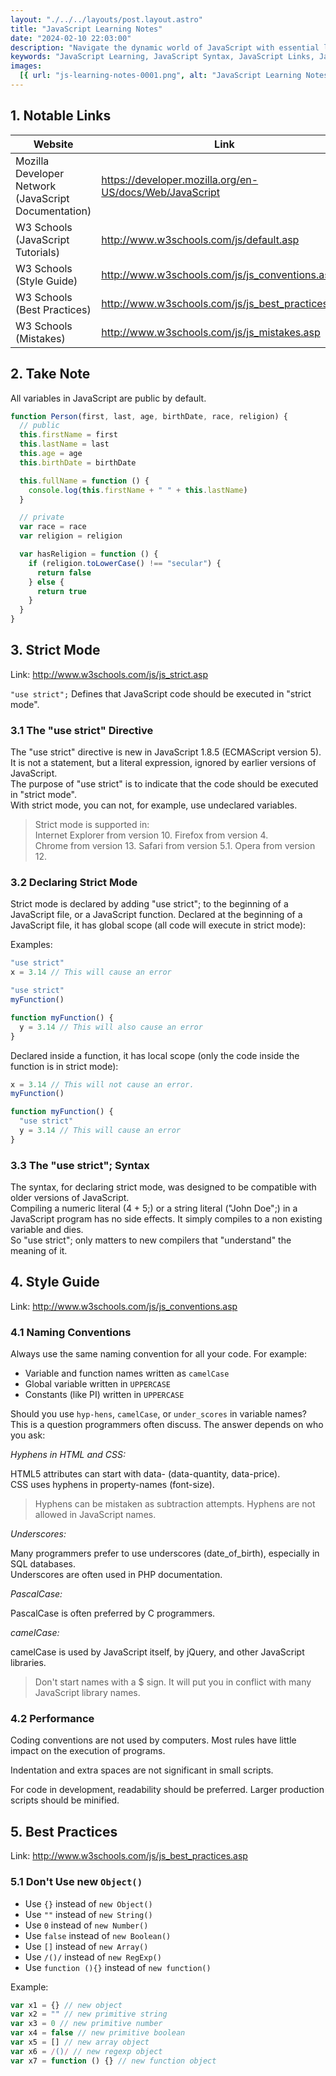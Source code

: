 ```yaml
---
layout: "./../../layouts/post.layout.astro"
title: "JavaScript Learning Notes"
date: "2024-02-10 22:03:00"
description: "Navigate the dynamic world of JavaScript with essential learning notes. Explore notable links for comprehensive documentation and tutorials from Mozilla Developer Network and W3 Schools. Dive into the intricacies of variable scopes and declarations, uncover the nuances of strict mode, and enhance your coding style with effective naming conventions. Elevate your JavaScript skills with best practices, performance tips, and avoidance of common mistakes. Master the language's intricacies and optimize your coding journey."
keywords: "JavaScript Learning, JavaScript Syntax, JavaScript Links, JavaScript Notable Links, JavaScript Scope, JavaScript Strict Mode, JavaScript Style Guide, JavaScript Naming Conventions, JavaScript Performance, JavaScript Best Practices, JavaScript Mistakes, JavaScript Tips, W3 Schools JavaScript, Mozilla Developer Network, Dav/Devs Tech Blog, Web Development, Frontend Development."
images:
  [{ url: "js-learning-notes-0001.png", alt: "JavaScript Learning Notes" }]
---
```


## 1. Notable Links

| Website                                              | Link                                                    |
| ---------------------------------------------------- | ------------------------------------------------------- |
| Mozilla Developer Network (JavaScript Documentation) | https://developer.mozilla.org/en-US/docs/Web/JavaScript |
| W3 Schools (JavaScript Tutorials)                    | http://www.w3schools.com/js/default.asp                 |
| W3 Schools (Style Guide)                             | http://www.w3schools.com/js/js_conventions.asp          |
| W3 Schools (Best Practices)                          | http://www.w3schools.com/js/js_best_practices.asp       |
| W3 Schools (Mistakes)                                | http://www.w3schools.com/js/js_mistakes.asp             |

## 2. Take Note

All variables in JavaScript are public by default.

```js
function Person(first, last, age, birthDate, race, religion) {
  // public
  this.firstName = first
  this.lastName = last
  this.age = age
  this.birthDate = birthDate

  this.fullName = function () {
    console.log(this.firstName + " " + this.lastName)
  }

  // private
  var race = race
  var religion = religion

  var hasReligion = function () {
    if (religion.toLowerCase() !== "secular") {
      return false
    } else {
      return true
    }
  }
}
```

## 3. Strict Mode

Link: http://www.w3schools.com/js/js_strict.asp

`"use strict";` Defines that JavaScript code should be executed in "strict mode".

### 3.1 The "use strict" Directive

The "use strict" directive is new in JavaScript 1.8.5 (ECMAScript version 5).<br>
It is not a statement, but a literal expression, ignored by earlier versions of JavaScript.<br>
The purpose of "use strict" is to indicate that the code should be executed in "strict mode".<br>
With strict mode, you can not, for example, use undeclared variables.

> Strict mode is supported in:<br>
> Internet Explorer from version 10. Firefox from version 4.<br>
> Chrome from version 13. Safari from version 5.1. Opera from version 12.

### 3.2 Declaring Strict Mode

Strict mode is declared by adding "use strict"; to the beginning of a JavaScript file, or a JavaScript function.
Declared at the beginning of a JavaScript file, it has global scope (all code will execute in strict mode):

Examples:

```js
"use strict"
x = 3.14 // This will cause an error
```

```js
"use strict"
myFunction()

function myFunction() {
  y = 3.14 // This will also cause an error
}
```

Declared inside a function, it has local scope (only the code inside the function is in strict mode):

```js
x = 3.14 // This will not cause an error.
myFunction()

function myFunction() {
  "use strict"
  y = 3.14 // This will cause an error
}
```

### 3.3 The "use strict"; Syntax

The syntax, for declaring strict mode, was designed to be compatible with older versions of JavaScript.<br>
Compiling a numeric literal (4 + 5;) or a string literal ("John Doe";) in a JavaScript program has no side effects. It simply compiles to a non existing variable and dies.<br>
So "use strict"; only matters to new compilers that "understand" the meaning of it.

## 4. Style Guide

Link: http://www.w3schools.com/js/js_conventions.asp

### 4.1 Naming Conventions

Always use the same naming convention for all your code. For example:

- Variable and function names written as `camelCase`
- Global variable written in `UPPERCASE`
- Constants (like PI) written in `UPPERCASE`

Should you use `hyp-hens`, `camelCase`, or `under_scores` in variable names?<br>
This is a question programmers often discuss. The answer depends on who you ask:

_Hyphens in HTML and CSS:_

HTML5 attributes can start with data- (data-quantity, data-price).<br>
CSS uses hyphens in property-names (font-size).

> Hyphens can be mistaken as subtraction attempts. Hyphens are not allowed in JavaScript names.

_Underscores:_

Many programmers prefer to use underscores (date_of_birth), especially in SQL databases.<br>
Underscores are often used in PHP documentation.

_PascalCase:_

PascalCase is often preferred by C programmers.

_camelCase:_

camelCase is used by JavaScript itself, by jQuery, and other JavaScript libraries.

> Don't start names with a $ sign. It will put you in conflict with many JavaScript library names.

### 4.2 Performance

Coding conventions are not used by computers. Most rules have little impact on the execution of programs.

Indentation and extra spaces are not significant in small scripts.

For code in development, readability should be preferred. Larger production scripts should be minified.

## 5. Best Practices

Link: http://www.w3schools.com/js/js_best_practices.asp

### 5.1 Don't Use new `Object()`

- Use `{}` instead of `new Object()`
- Use `""` instead of `new String()`
- Use `0` instead of `new Number()`
- Use `false` instead of `new Boolean()`
- Use `[]` instead of `new Array()`
- Use `/()/` instead of `new RegExp()`
- Use `function (){}` instead of `new function()`

Example:

```js
var x1 = {} // new object
var x2 = "" // new primitive string
var x3 = 0 // new primitive number
var x4 = false // new primitive boolean
var x5 = [] // new array object
var x6 = /()/ // new regexp object
var x7 = function () {} // new function object
```
